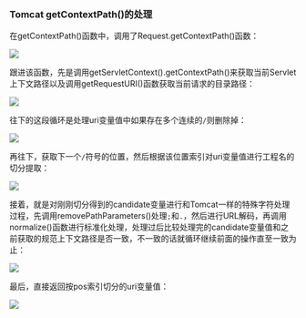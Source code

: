 ### Tomcat getContextPath()的处理

在getContextPath()函数中，调用了Request.getContextPath()函数：

![](/Users/aresx/Documents/VulWiki/.resource/TomcatgetContextPath()的处理/media/rId21.png)

跟进该函数，先是调用getServletContext().getContextPath()来获取当前Servlet上下文路径以及调用getRequestURI()函数获取当前请求的目录路径：

![](/Users/aresx/Documents/VulWiki/.resource/TomcatgetContextPath()的处理/media/rId22.png)

往下的这段循环是处理uri变量值中如果存在多个连续的`/`则删除掉：

![](/Users/aresx/Documents/VulWiki/.resource/TomcatgetContextPath()的处理/media/rId23.png)

再往下，获取下一个`/`符号的位置，然后根据该位置索引对uri变量值进行工程名的切分提取：

![](/Users/aresx/Documents/VulWiki/.resource/TomcatgetContextPath()的处理/media/rId24.png)

接着，就是对刚刚切分得到的candidate变量进行和Tomcat一样的特殊字符处理过程，先调用removePathParameters()处理`;`和`.`，然后进行URL解码，再调用normalize()函数进行标准化处理，处理过后比较处理完的candidate变量值和之前获取的规范上下文路径是否一致，不一致的话就循环继续前面的操作直至一致为止：

![](/Users/aresx/Documents/VulWiki/.resource/TomcatgetContextPath()的处理/media/rId25.png)

最后，直接返回按pos索引切分的uri变量值：

![](/Users/aresx/Documents/VulWiki/.resource/TomcatgetContextPath()的处理/media/rId26.png)
